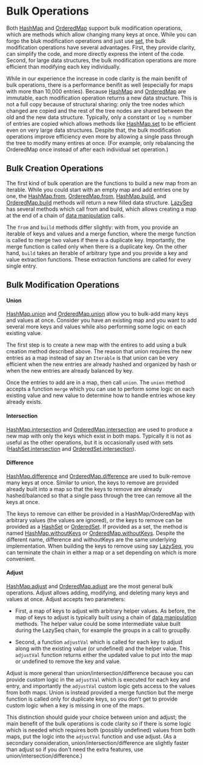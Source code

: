 # Bulk Operations

Both [HashMap](api/hashmap) and [OrderedMap](api/orderedmap) support bulk modification operations,
which are methods which allow changing many keys at once. While you can forgo the bluk modification
operations and just use [set](api/hashmap#set), the bulk modification operations have several advantages.
First, they provide clarity, can simplify the code, and more directly express the intent of the code.
Second, for large data structures, the bulk modification operations are more efficient than modifying
each key individually.

While in our experience the increase in code clarity is the main benifit of bulk operations,
there is a performance benifit as well (especially for maps with more than 10,000 entries).
Because [HashMap](api/HashMap) and [OrderedMap](api/OrderedMap) are immutable,
each modification operation returns a new data structure. This is not a full
copy because of structural sharing: only the tree nodes which changed are copied
and the rest of the tree nodes are shared between the old and the new data
structure. Typically, only a constant or `log n` number of entries are copied
which allows methods like [HashMap.set](api/hashmap#set) to be efficient
even on very large data structures. Despite that, the bulk modification operations
improve efficiency even more by allowing a single pass through the tree to modify many
entires at once. (For example, only rebalancing the OrderedMap once instead of
after each individual set operation.)

## Bulk Creation Operations

The first kind of bulk operation are the functions to build a new map from an
iterable. While you could start with an empty map and add entries one by one,
the [HashMap.from](api/hashmap#from), [OrderedMap.from](api/orderedmap#from),
[HashMap.build](api/hashmap#build), and [OrderedMap.build](api/orderedmap#build)
methods will return a new filled data structure. [LazySeq](api/lazyseq) has
several methods which call from and build, which allows creating a map at the
end of a chain of [data manipulation](data-manipulation) calls.

The `from` and `build` methods differ slightly: with from, you provide an iterable of keys and
values and a merge function, where the merge function is called to merge two values if there
is a duplicate key. Importantly, the merge function is called only when there is a duplicate key.
On the other hand, `build` takes an iterable of arbitrary type and you provide a key and value
extraction functions. These extraction functions are called for every single entry.

## Bulk Modification Operations

#### Union

[HashMap.union](api/hashmap#union) and [OrderedMap.union](api/orderedmap#union) allow you to bulk-add
many keys and values at once. Consider you have an existing map and you want to add several more keys
and values while also performing some logic on each existing value.

The first step is to create a new map with the entires to add using a bulk creation method
described above. The reason that union requires the new entries as a map
instead of say an `Iterable` is that union can be very efficient when the
new entries are already hashed and organized by hash or when the new entries
are already balanced by key.

Once the entries to add are in a map, then call `union`. The `union` method accepts
a function `merge` which you can use to perform some logic on each existing value
and new value to determine how to handle entries whose key already exists.

#### Intersection

[HashMap.intersection](api/hashmap#intersection) and [OrderedMap.intersection](api/orderedmap#intersection)
are used to produce a new map with only the keys which exist in both maps. Typically it is not as useful
as the other operations, but it is occasionally used with sets ([HashSet.intersection](api/hashset#intersection)
and [OrderedSet.intersection](api/orderedset#intersection)).

#### Difference

[HashMap.difference](api/hashmap#difference) and [OrderedMap.difference](api/orderedmap#difference)
are used to bulk-remove many keys at once. Similar to union, the keys to remove are provided
already built into a map so that the keys to remove are already hashed/balanced so that
a single pass through the tree can remove all the keys at once.

The keys to remove can either be provided in a HashMap/OrderedMap with arbitrary
values (the values are ignored), or the keys to remove can be provided as a
[HashSet](api/hashset) or [OrderedSet](api/orderedset). If provided as a set,
the method is named [HashMap.withoutKeys](api/hashmap#withoutKeys) or
[OrderedMap.withoutKeys](api/orderedmap#withoutKeys). Despite the different
name, difference and withoutKeys are the same underlying implementation. When building
the keys to remove using say [LazySeq](api/lazyseq), you can terminate the chain in either
a map or a set depending on which is more convenient.

#### Adjust

[HashMap.adjust](api/hashmap#adjust) and [OrderedMap.adjust](api/orderedmap#adjust) are the most general
bulk operations. Adjust allows adding, modifying, and deleting many keys and values at once. Adjust accepts
two parameters:

- First, a map of keys to adjust with arbitrary helper values. As before, the map of keys to adjust
  is typically built using a chain of [data manipulation](data-manipulation) methods. The helper value could
  be some intermediate value built during the LazySeq chain, for example the groups in a call to groupBy.

- Second, a function `adjustVal` which is called for each key to adjust along with the existing value (or undefined)
  and the helper value. This `adjustVal` function returns either the updated value to put into the map or undefined
  to remove the key and value.

Adjust is more general than union/intersection/difference because you can
provide custom logic in the `adjustVal` which is executed for each key and
entry, and importantly the `adjustVal` custom logic gets access to the values
from both maps. Union is instead provided a merge function but the merge
function is called only for duplicate keys, so you don't get to provide custom
logic when a key is missing in one of the maps.

This distinction should guide your choice between union and adjust; the main
benefit of the bulk operations is code clarity so if there is some logic which
is needed which requires both (possibly undefined) values from both maps, put
the logic into the `adjustVal` function and use adjust. (As a secondary
consideration, union/intersection/difference are slightly faster than adjust so
if you don't need the extra features, use union/intersection/difference.)
